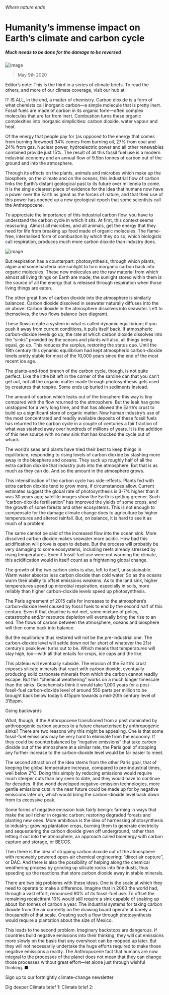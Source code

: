 ###### Where nature ends
# Humanity’s immense impact on Earth’s climate and carbon cycle 
##### Much needs to be done for the damage to be reversed 
![image](images/20200509_SBD001_1.jpg) 
> May 9th 2020 
Editor’s note: This is the third in a series of climate briefs. To read the others, and more of our climate coverage, visit our hub at 
IT IS ALL, in the end, a matter of chemistry. Carbon dioxide is a form of what chemists call inorganic carbon—a simple molecule that is pretty inert. Fossil fuels are made of carbon in its organic form—often complex molecules that are far from inert. Combustion turns these organic complexities into inorganic simplicities: carbon dioxide, water vapour and heat.
Of the energy that people pay for (as opposed to the energy that comes from burning firewood) 34% comes from burning oil, 27% from coal and 24% from gas. Nuclear power, hydroelectric power and all other renewables combined provide just 15%. The result of all this fossil fuel use is a modern industrial economy and an annual flow of 9.5bn tonnes of carbon out of the ground and into the atmosphere.

Through its effects on the plants, animals and microbes which make up the biosphere, on the climate and on the oceans, this industrial flow of carbon links the Earth’s distant geological past to its future over millennia to come. It is the single clearest piece of evidence for the idea that humans now have a power over the Earth as great as the forces of nature, and that their use of this power has opened up a new geological epoch that some scientists call the Anthropocene.
To appreciate the importance of this industrial carbon flow, you have to understand the carbon cycle in which it sits. At first, this context seems reassuring. Almost all microbes, and all animals, get the energy that they need for life from breaking up food made of organic molecules. The flame-free, internalised form of combustion by which they do so, which biologists call respiration, produces much more carbon dioxide than industry does.
![image](images/20200509_SBC003.png) 

But respiration has a counterpart: photosynthesis, through which plants, algae and some bacteria use sunlight to turn inorganic carbon back into organic molecules. These new molecules are the raw material from which almost all living things on Earth are made; the sunlight stored within them is the source of all the energy that is released through respiration when those living things are eaten.
The other great flow of carbon dioxide into the atmosphere is similarly balanced. Carbon dioxide dissolved in seawater naturally diffuses into the air above. Carbon dioxide in the atmosphere dissolves into seawater. Left to themselves, the two flows balance (see diagram).
These flows create a system in what is called dynamic equilibrium; if you push it away from current conditions, it pulls itself back. If atmospheric carbon-dioxide levels go up, the rate at which carbon dioxide dissolves into the “sinks” provided by the oceans and plants will also, all things being equal, go up. This reduces the surplus, restoring the status quo. Until the 19th century this dynamic equilibrium had kept atmospheric carbon-dioxide levels pretty stable for most of the 10,000 years since the end of the most recent ice age.
The plants-and-food branch of the carbon cycle, though, is not quite perfect. Like the little bit left in the corner of the sardine can that you can’t get out, not all the organic matter made through photosynthesis gets used by creatures that respire. Some ends up buried in sediments instead.
The amount of carbon which leaks out of the biosphere this way is tiny compared with the flow returned to the atmosphere. But the leak has gone unstopped for a very long time, and that has allowed the Earth’s crust to build up a significant store of organic matter. Now human industry’s use of the most concentrated and readily available deposits of these fossil fuels has returned to the carbon cycle in a couple of centuries a fair fraction of what was stashed away over hundreds of millions of years. It is the addition of this new source with no new sink that has knocked the cycle out of whack.
The world’s seas and plants have tried their best to keep things in equilibrium, responding to rising levels of carbon dioxide by stashing more away in the biosphere and oceans. They suck up roughly half of all the extra carbon dioxide that industry puts into the atmosphere. But that is as much as they can do. And so the amount in the atmosphere grows.
This intensification of the carbon cycle has side-effects. Plants fed with extra carbon dioxide tend to grow more, if circumstances allow. Current estimates suggest the global rate of photosynthesis is 3-7% higher than it was 30 years ago; satellite images show the Earth is getting greener. Such “carbon-dioxide fertilisation” has improved the yields of some crops, and the growth of some forests and other ecosystems. This is not enough to compensate for the damage climate change does to agriculture by higher temperatures and altered rainfall. But, on balance, it is hard to see it as much of a problem.
The same cannot be said of the increased flow into the ocean sink. More dissolved carbon dioxide makes seawater more acidic. How bad this acidification will prove is open to debate. But the process will probably be very damaging to some ecosystems, including reefs already stressed by rising temperatures. Even if fossil-fuel use were not warming the climate, this acidification would in itself count as a frightening global change.
The growth of the two carbon sinks is also, left to itself, unsustainable. Warm water absorbs less carbon dioxide than cold water. So as the oceans warm their ability to offset emissions weakens. As to the land sink, higher temperatures speed up microbial respiration, especially in soils, more reliably than higher carbon-dioxide levels speed up photosynthesis.
The Paris agreement of 2015 calls for increases to the atmosphere’s carbon-dioxide level caused by fossil fuels to end by the second half of this century. Even if that deadline is not met, some mixture of policy, catastrophe and/or resource depletion will eventually bring the rise to an end. The flows of carbon between the atmosphere, oceans and biosphere will then come back into balance.
But the equilibrium thus restored will not be the pre-industrial one. The carbon-dioxide level will settle down not far short of whatever the 21st century’s peak level turns out to be. Which means that temperatures will stay high, too—with all that entails for crops, ice caps and the like.
This plateau will eventually subside. The erosion of the Earth’s crust exposes silicate minerals that react with carbon dioxide, eventually producing solid carbonate minerals from which the carbon cannot readily escape. But this “chemical weathering” works on a much longer timescale than the sinks. Geochemists think it would take 1,000 years for a post-fossil-fuel carbon-dioxide level of around 550 parts per million to be brought back below today’s 415ppm towards a mid-20th century level of 315ppm.
Going backwards
What, though, if the Anthropocene transitioned from a past dominated by anthropogenic carbon sources to a future characterised by anthropogenic sinks? There are two reasons why this might be appealing. One is that some fossil-fuel emissions may be very hard to eliminate from the economy. If they could be counterbalanced by “negative emissions” that take carbon dioxide out of the atmosphere at a similar rate, the Paris goal of stopping any further increase to the carbon-dioxide level would be far easier to meet.
The second attraction of the idea stems from the other Paris goal, that of keeping the global temperature increase, compared to pre-industrial times, well below 2°C. Doing this simply by reducing emissions would require much steeper cuts than any seen to date, and they would have to continue for decades. If the world developed negative-emission technologies, more gentle emissions cuts in the near future could be made up for by negative emissions later on, which would bring the carbon-dioxide level back down from its excessive peak.
Some forms of negative emission look fairly benign: farming in ways that make the soil richer in organic carbon; restoring degraded forests and planting new ones. More ambitious is the idea of harnessing photosynthesis to industry; growing plantation crops, burning them to generate electricity and sequestering the carbon dioxide given off underground, rather than letting it out into the atmosphere, an approach called bioenergy with carbon capture and storage, or BECCS.
Then there is the idea of stripping carbon dioxide out of the atmosphere with renewably powered open-air chemical engineering: “direct air capture”, or DAC. And there is also the possibility of helping along the chemical weathering process by grinding up silicate rocks into fine dusts, thus speeding up the reactions that store carbon dioxide away in stable minerals.
There are two big problems with these ideas. One is the scale at which they need to operate to make a difference. Imagine that in 2060 the world had, through a vast effort, renounced 90% of its fossil-fuel use. To offset the remaining recalcitrant 10% would still require a sink capable of soaking up about 1bn tonnes of carbon a year. The industrial systems for taking carbon dioxide from the air currently on the drawing board operate at barely a thousandth of that scale. Creating such a flow through photosynthesis would require a plantation about the size of Mexico.
This leads to the second problem. Imaginary backstops are dangerous. If countries build negative emissions into their thinking, they will cut emissions more slowly on the basis that any overshoot can be mopped up later. But they will not necessarily undertake the huge efforts required to make those negative emissions a reality. The Anthropocene fact that humans are now integral to the processes of the planet does not mean that they can change those processes without great effort—let alone just through wishful thinking. ■
Sign up to our fortnightly climate-change newsletter 
Dig deeper:Climate brief 1: Climate brief 2: 
